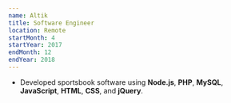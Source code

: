 ```yaml
---
name: Altik
title: Software Engineer
location: Remote
startMonth: 4
startYear: 2017
endMonth: 12
endYear: 2018
---
```


- Developed sportsbook software using **Node.js**, **PHP**, **MySQL**, **JavaScript**, **HTML**, **CSS**, and **jQuery**.
